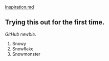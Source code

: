 [Inspiration.md](inspiration.md)


## Trying this out for the first time.
_GitHub newbie._

1. Snowy
2. Snowflake
3. Snowmonster

